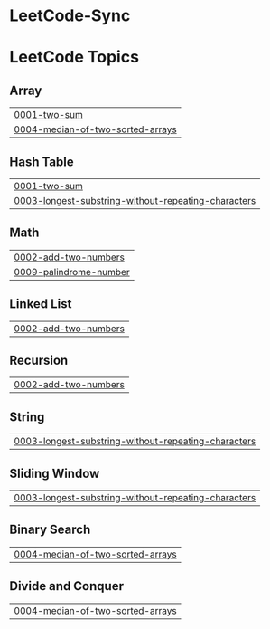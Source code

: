 ﻿# LeetCode-Sync

<!---LeetCode Topics Start-->
# LeetCode Topics
## Array
|  |
| ------- |
| [0001-two-sum](https://github.com/sothearathun/LeetCode-Sync/tree/master/0001-two-sum) |
| [0004-median-of-two-sorted-arrays](https://github.com/sothearathun/LeetCode-Sync/tree/master/0004-median-of-two-sorted-arrays) |
## Hash Table
|  |
| ------- |
| [0001-two-sum](https://github.com/sothearathun/LeetCode-Sync/tree/master/0001-two-sum) |
| [0003-longest-substring-without-repeating-characters](https://github.com/sothearathun/LeetCode-Sync/tree/master/0003-longest-substring-without-repeating-characters) |
## Math
|  |
| ------- |
| [0002-add-two-numbers](https://github.com/sothearathun/LeetCode-Sync/tree/master/0002-add-two-numbers) |
| [0009-palindrome-number](https://github.com/sothearathun/LeetCode-Sync/tree/master/0009-palindrome-number) |
## Linked List
|  |
| ------- |
| [0002-add-two-numbers](https://github.com/sothearathun/LeetCode-Sync/tree/master/0002-add-two-numbers) |
## Recursion
|  |
| ------- |
| [0002-add-two-numbers](https://github.com/sothearathun/LeetCode-Sync/tree/master/0002-add-two-numbers) |
## String
|  |
| ------- |
| [0003-longest-substring-without-repeating-characters](https://github.com/sothearathun/LeetCode-Sync/tree/master/0003-longest-substring-without-repeating-characters) |
## Sliding Window
|  |
| ------- |
| [0003-longest-substring-without-repeating-characters](https://github.com/sothearathun/LeetCode-Sync/tree/master/0003-longest-substring-without-repeating-characters) |
## Binary Search
|  |
| ------- |
| [0004-median-of-two-sorted-arrays](https://github.com/sothearathun/LeetCode-Sync/tree/master/0004-median-of-two-sorted-arrays) |
## Divide and Conquer
|  |
| ------- |
| [0004-median-of-two-sorted-arrays](https://github.com/sothearathun/LeetCode-Sync/tree/master/0004-median-of-two-sorted-arrays) |
<!---LeetCode Topics End-->
